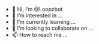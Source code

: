 - 👋 Hi, I’m @Loopzbot
- 👀 I’m interested in ...
- 🌱 I’m currently learning ...
- 💞️ I’m looking to collaborate on ...
- 📫 How to reach me ...

<!---
Loopzbot/Loopzbot is a ✨ special ✨ repository because its `README.md` (this file) appears on your GitHub profile.
You can click the Preview link to take a look at your changes.
--->
